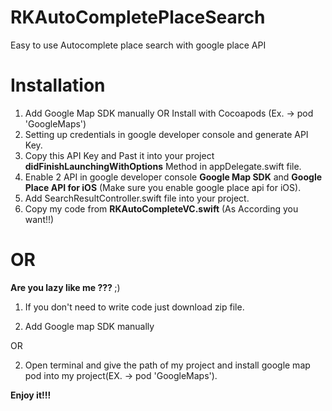 # RKAutoCompletePlaceSearch
Easy to use Autocomplete place search with google place API

# Installation

1. Add Google Map SDK manually OR Install with Cocoapods (Ex. -> pod 'GoogleMaps')
2. Setting up credentials in google developer console and generate API Key.
3. Copy this API Key and Past it into your project <B>didFinishLaunchingWithOptions</B> Method in appDelegate.swift file.
4. Enable 2 API in google developer console <B>Google Map SDK</B> and <B>Google Place API for iOS</B> (Make sure you enable google place api for iOS).
5. Add SearchResultController.swift file into your project.
6. Copy my code from <B>RKAutoCompleteVC.swift</B> (As According you want!!)

# OR

<B>Are you lazy like me ??? </B> ;)

1. If you don't need to write code just download zip file.

2. Add Google map SDK manually

OR

2. Open terminal and give the path of my project and install google map pod into my project(EX. -> pod 'GoogleMaps').

<B>Enjoy it!!!</B>
